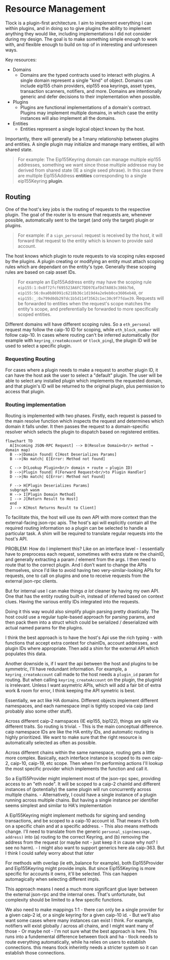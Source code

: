 # Resource Management

Tlock is a plugin-first architecture.  I aim to implement everything I can within plugins, and in doing so to give plugins the ability to implement anything they would like, including implementations I did not consider during my design. The goal is to make something simple enough to work with, and flexible enough to build on top of in interesting and unforeseen ways.

Key resources:
- Domains
  - Domains are the typed contracts used to interact with plugins.  A single domain represent a single "kind" of object. Domains can include eip155 chain providers, eip155 eoa keyrings, asset types, transaction scanners, notifiers, and more.  Domains are intentionally generic and defer decisions to their implementation when possible.
- Plugins
  - Plugins are functional implementations of a domain's contract. Plugins may implement multiple domains, in which case the entity instances will also implement all the domains.
- Entities
  - Entities represent a single logical object known by the host.

Importantly, there will generally be a 1:many relationship between plugins and entities.  A single plugin may initialize and manage many entities, all with shared state.

> For example: The Eip155Keyring domain can manage multiple eip155 addresses, something we want since those multiple addresse may be derived from shared state (IE a single seed phrase). In this case there are multiple Eip155Address **entities** corresponding to a single eip155Keyring **plugin**.

## Routing

One of the host's key jobs is the routing of requests to the respective plugin. The goal of the router is to ensure that requests are, whenever possible, automatically sent to the target (and only the target) plugin or plugins.

> For example: if a `sign_personal` request is received by the host, it will forward that request to the entity which is known to provide said account.

The host knows which plugin to route requests to via scoping rules exposed by the plugins. A plugin creating or modifying an entity must attach scoping rules which are dependant on the entity's type. Generally these scoping rules are based on caip asset IDs. 

> For example an Eip155Address entity may have the scoping rule `eip155:1:0x8f72fcf695523A6FC7DD97EafDd7A083c386b7b6`, `eip155:56:0xa0b86991c6218b36c1d19d4a2e9eb0ce3606eb48`, or `eip155:_:0x799d0db297dc1b5d114f3562c1ec30c9f7fdae39`. Requests will be forwarded to entities when the request's scope matches the entity's scope, and preferentially be forwarded to more specifically scoped entities.

Different domains will have different scoping rules. So a `eth_personal` request may follow the caip-10 ID for scoping, while `eth_block_number` will follow caip-10. In cases where routing can't be inferred automatically (for example with `keyring_createAccount` or `tlock_ping`), the plugin ID will be used to select a specific plugin. 

### Requesting Routing

For cases where a plugin needs to make a request to another plugin ID, it can have the host ask the user to select a "default" plugin. The user will be able to select any installed plugin which implements the requested domain, and that plugin's ID will be returned to the original plugin, plus permission to access that plugin.

### Routing implementation

Routing is implemented with two phases. Firstly, each request is passed to the main resolve function which inspects the request and determines which domain it falls under. It then passes the request to a domain-specific resolver which selects the plugin to dispatch based on registered entities.

```mermaid
flowchart TD
  A[Incoming JSON-RPC Request] --> B(Resolve Domain<br/> method → domain map)
  B -->|Domain found| C[Host Deserializes Params]
  B -->|No match| E[Error: Method not found]

  C --> D(Lookup Plugin<br/> domain + route → plugin ID)
  D -->|Plugin found| F[Forward Request<br/>to Plugin Handler]
  D -->|No match| G[Error: Method not Found]

  F --> H[Plugin Deserializes Params]
  subgraph wasm
  H --> I[Plugin Domain Method]
  I --> J[Return Result to Host]
  end
  J --> K[Host Returns Result to Client]
```

To facilitate this, the host will use its own API with more context than the external-facing json-rpc apis. The host's api will explicitly contain all the required routing information so a plugin can be selected to handle a particular task. A shim will be required to translate regular requests into the host's API.

PROBLEM: How do I implement this?  Like on an interface level - I essentially have to preprocess each request, sometimes with extra state re the chainID, and generally extracting a param / element from the args.  I then need to route that to the correct plugin.  And I don't want to change the APIs themselves, since I'd like to avoid having two very-similar-looking APIs for requests, one to call on plugins and one to receive requests from the external json-rpc clients.

But for internal use I can make things *a lot* cleaner by having my own API.  One that has the entity routing built-in, instead of inferred based on context clues. Having the various entity IDs integrated into the requests.

Doing it this way would also simplify plugin parsing pretty drastically. The host could use a regular tuple-based approach for parsing params, and then pack them into a struct which could be serialized / deserialized with actual named params for the plugins.

I think the best approach is to have the host's Api use the rich typing - with functions that accept extra context for chainIDs, account addresses, and plugin IDs where appropriate.  Then add a shim for the external API which populates this data.

Another downside is, if I want the api between the host and plugins to be symmetric, I'll have redundant information.  For example, a `keyring_createAccount` call made to the host needs a `plugin_id` param for routing.  But when calling `keyring_createAccount` on the plugin, the pluginId is irrelevant.  Unless I want asymetric APIs, which will add a fair bit of extra work & room for error, I think keeping the API symetric is best.    



Essentially, we act like HA domains.  Different objects implement different namespaces, and each namespace impl is tightly scoped via caip (and probably also some other stuff).

Across different caip-2 namspaces (IE eip155, bip122), things are split via different traits. So routing is trivial.
    - This is the main conceptual difference.  caip namespace IDs are like the HA entity IDs, and automatic routing is highly prioritized.  We want to make sure that the right resource is automatically selected as often as possible.

Across different chains within the same namespace, routing gets a little more complex.  Basically, each interface instance
is scoped to its own caip-2, caip-10, caip-19, etc scope.  Then when I'm performing actions I'll lookup the most specific
provider which implements the function and call it.

So a Eip155Provider might implement most of the json-rpc spec, providing access to an "eth node".  It will be scoped to a 
caip-2 chainId and different instances of (potentially) the same plugin will run concurrently across multiple chains. 
    - Alternatively, I could have a single instance of a plugin running across multiple chains.  But having a single instance per identifier seems simplest and similar to HA's implementation

A Eip155Keyring might implement methods for signing and sending transactions, and be scoped to a caip-10 account id.  That means
it's both on a specific chain and at a specific address.
    - This also means methods change.  I'll need to translate from the generic `personal_sign(message, address)` into (a) routing to the correct Keyring, and (b) removing the address from the request (or maybe not - just keep it in cause why not?  I see no harm).
    - I might also want to support generics here ala caip-363.  But I think I could safely worry about that *later*

For methods with overlap (ie eth_balance for example), both Eip155Provider and Eip155Keyring might provide impls.  But since Eip155Keyring is more specific for accounts it owns, it'll be selected.  This can happen automagically when selecting different impls.

This approach means I need a much more significant glue layer between the external json-rpc and the internal ones.  That's unfortunate, but complexity should be limited to a few specific functions.

We also need to make mappings 1:1 - there can only be a single provider for a given caip-2 id, or a single keyring for a given caip-10 id.
    - But we'll also want some cases where many instances can exist I think. For example, notifiers will exist globally / across all chains, and I might want many of those
      - Or maybe not - I'm not sure what the best approach is here.  This runs into a fundemental difference between tlock and ha - tlock needs to route everything automatically, while ha relies on users to establish connections.  this means tlock inherintly needs a stricter system so it can establish those connections.